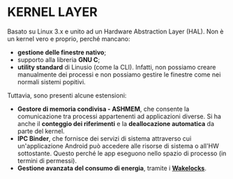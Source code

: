 # KERNEL LAYER

Basato su Linux 3.x e unito ad un Hardware Abstraction Layer (HAL).
Non è un kernel vero e proprio, perché mancano:
- **gestione delle finestre nativo**;
- supporto alla libreria **GNU C**;
- **utility standard** di Linusio (come la CLI).
Infatti, non possiamo creare manualmente dei processi e non possiamo gestire le finestre come nei normali sistemi popitivi.

Tuttavia, sono presenti alcune estensioni:
- **Gestore di memoria condivisa - ASHMEM**, che consente la comunicazione tra processi appartenenti ad applicazioni diverse. Si ha anche il **conteggio dei riferimenti** e la **deallocazione automatica** da parte del kernel.
- **IPC Binder**, che fornisce dei servizi di sistema attraverso cui un'applicazione Android può accedere alle risorse di sistema o all'HW sottostante. Questo perché le app eseguono nello spazio di processo (in termini di permessi).
- **Gestione avanzata del consumo di energia**, tramite i [**Wakelocks**](wakelock.md).